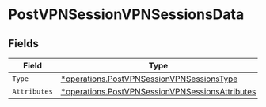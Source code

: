 # PostVPNSessionVPNSessionsData


## Fields

| Field                                                                                                             | Type                                                                                                              | Required                                                                                                          | Description                                                                                                       |
| ----------------------------------------------------------------------------------------------------------------- | ----------------------------------------------------------------------------------------------------------------- | ----------------------------------------------------------------------------------------------------------------- | ----------------------------------------------------------------------------------------------------------------- |
| `Type`                                                                                                            | [*operations.PostVPNSessionVPNSessionsType](../../models/operations/postvpnsessionvpnsessionstype.md)             | :heavy_minus_sign:                                                                                                | N/A                                                                                                               |
| `Attributes`                                                                                                      | [*operations.PostVPNSessionVPNSessionsAttributes](../../models/operations/postvpnsessionvpnsessionsattributes.md) | :heavy_minus_sign:                                                                                                | N/A                                                                                                               |